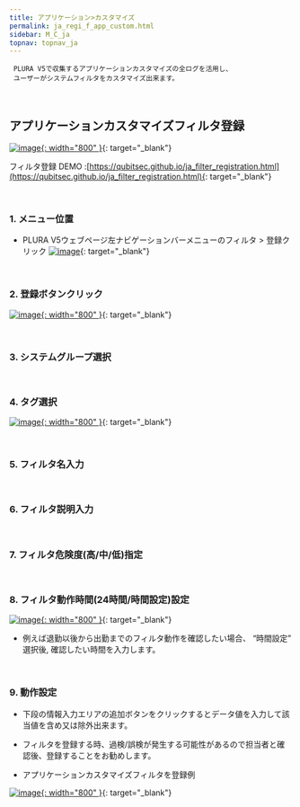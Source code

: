 ```yaml
---
title: アプリケーション>カスタマイズ
permalink: ja_regi_f_app_custom.html
sidebar: M_C_ja
topnav: topnav_ja
---
```



     PLURA V5で収集するアプリケーションカスタマイズの全ログを活用し、
     ユーザーがシステムフィルタをカスタマイズ出来ます。

<br />

## アプリケーションカスタマイズフィルタ登録

[![image](/docs/images/Manual/common/regi/custom/1.png){: width="800" }](/docs/images/Manual/common/regi/custom/1.png){: target="_blank"}

フィルタ登録 DEMO :[https://qubitsec.github.io/ja_filter_registration.html](https://qubitsec.github.io/ja_filter_registration.html){: target="_blank"}

<br />

### 1. メニュー位置
- PLURA V5ウェブページ左ナビゲーションバーメニューのフィルタ > 登録クリック 
[![image](/docs/images/Manual/common/regi/custom/2.png)](/docs/images/Manual/common/regi/custom/2.png){: target="_blank"}

<br />

### 2. 登録ボタンクリック
[![image](/docs/images/Manual/common/regi/custom/3.png){: width="800" }](/docs/images/Manual/common/regi/custom/3.png){: target="_blank"}

<br />

### 3. システムグループ選択

<br />

### 4. タグ選択
[![image](/docs/images/Manual/common/regi/custom/4.png){: width="800" }](/docs/images/Manual/common/regi/custom/4.png){: target="_blank"}

<br />

### 5. フィルタ名入力

<br />

### 6. フィルタ説明入力

<br />

### 7. フィルタ危険度(高/中/低)指定

<br />

### 8. フィルタ動作時間(24時間/時間設定)設定
[![image](/docs/images/Manual/common/regi/custom/5.png){: width="800" }](/docs/images/Manual/common/regi/custom/5.png){: target="_blank"}

- 例えば退勤以後から出勤までのフィルタ動作を確認したい場合、 “時間設定” 選択後, 確認したい時間を入力します。

<br />

### 9. 動作設定

- 下段の情報入力エリアの追加ボタンをクリックするとデータ値を入力して該当値を含め又は除外出来ます。

- フィルタを登録する時、過検/誤検が発生する可能性があるので担当者と確認後、登録することをお勧めします。

- アプリケーションカスタマイズフィルタを登録例

[![image](/docs/images/Manual/common/regi/custom/6.png){: width="800" }](/docs/images/Manual/common/regi/custom/6.png){: target="_blank"}
